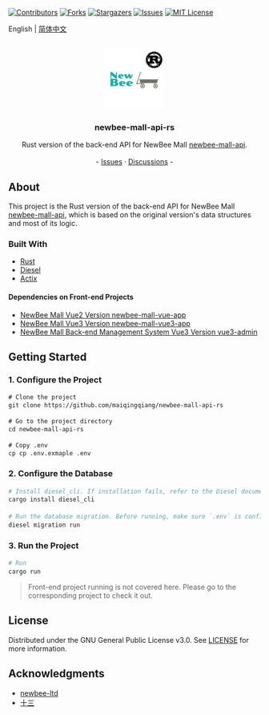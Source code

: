 <a name="readme-top"></a>

<!-- PROJECT SHIELDS -->

[![Contributors][contributors-shield]][contributors-url]
[![Forks][forks-shield]][forks-url]
[![Stargazers][stars-shield]][stars-url]
[![Issues][issues-shield]][issues-url]
[![MIT License][license-shield]][license-url]

English | [简体中文](./README-zh_CN.md)

<br />
<div align="center">
  <a href="https://github.com/newbee-ltd/newbee-mall-api">
    <img src="docs/images/logo.png" alt="Logo" width="120" height="120">
  </a>

<h3 align="center">newbee-mall-api-rs</h3>

<p align="center">
    Rust version of the back-end API for NewBee Mall <a href="https://github.com/newbee-ltd/newbee-mall-api">newbee-mall-api</a>.
    <br />
    <br />
    -
    <a href="https://github.com/maiqingqiang/newbee-mall-api-rs/issues">Issues</a>
    ·
    <a href="https://github.com/maiqingqiang/newbee-mall-api-rs/discussions">Discussions</a>
    -
  </p>
</div>

## About

This project is the Rust version of the back-end API for NewBee Mall [newbee-mall-api](https://github.com/newbee-ltd/newbee-mall-api),
which is based on the original version's data structures and most of its logic.

### Built With

- [Rust](https://www.rust-lang.org/)
- [Diesel](https://diesel.rs/)
- [Actix](https://actix.rs/)

#### Dependencies on Front-end Projects

- [NewBee Mall Vue2 Version newbee-mall-vue-app](https://github.com/newbee-ltd/newbee-mall-vue-app)
- [NewBee Mall Vue3 Version newbee-mall-vue3-app](https://github.com/newbee-ltd/newbee-mall-vue3-app)
- [NewBee Mall Back-end Management System Vue3 Version vue3-admin](https://github.com/newbee-ltd/vue3-admin)

## Getting Started

### 1. Configure the Project

```shell
# Clone the project
git clone https://github.com/maiqingqiang/newbee-mall-api-rs

# Go to the project directory
cd newbee-mall-api-rs

# Copy .env
cp cp .env.exmaple .env
```

### 2. Configure the Database

```sh
# Install diesel_cli. If installation fails, refer to the Diesel document: https://diesel.rs/guides/getting-started
cargo install diesel_cli

# Run the database migration. Before running, make sure `.env` is configured with `DATABASE_URL`
diesel migration run
```

### 3. Run the Project

```sh
# Run
cargo run
```

> Front-end project running is not covered here. Please go to the corresponding project to check it out.

## License

Distributed under the GNU General Public License v3.0. See [LICENSE](LICENSE) for more information.

## Acknowledgments

- [newbee-ltd](https://github.com/newbee-ltd)
- [十三](https://github.com/ZHENFENG13)

<!-- MARKDOWN LINKS & IMAGES -->

[contributors-shield]: https://img.shields.io/github/contributors/maiqingqiang/newbee-mall-api-rs.svg?style=for-the-badge
[contributors-url]: https://github.com/maiqingqiang/newbee-mall-api-rs/graphs/contributors
[forks-shield]: https://img.shields.io/github/forks/maiqingqiang/newbee-mall-api-rs.svg?style=for-the-badge
[forks-url]: https://github.com/maiqingqiang/newbee-mall-api-rs/network/members
[stars-shield]: https://img.shields.io/github/stars/maiqingqiang/newbee-mall-api-rs.svg?style=for-the-badge
[stars-url]: https://github.com/maiqingqiang/newbee-mall-api-rs/stargazers
[issues-shield]: https://img.shields.io/github/issues/maiqingqiang/newbee-mall-api-rs.svg?style=for-the-badge
[issues-url]: https://github.com/maiqingqiang/newbee-mall-api-rs/issues
[license-shield]: https://img.shields.io/github/license/maiqingqiang/newbee-mall-api-rs.svg?style=for-the-badge
[license-url]: https://github.com/maiqingqiang/newbee-mall-api-rs/blob/main/LICENSE
